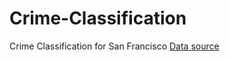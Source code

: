 # Crime-Classification
Crime Classification for San Francisco
[Data source](https://www.kaggle.com/c/sf-crime/data)
